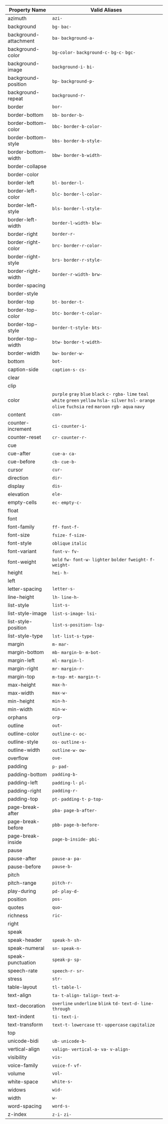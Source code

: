 | Property Name | Valid Aliases |
| --- | --- |
| azimuth | `azi-`  |
| background | `bg-` `bac-`  |
| background-attachment | `ba-` `background-a-`  |
| background-color | `bg-color-` `background-c-` `bg-c-` `bgc-`  |
| background-image | `background-i-` `bi-`  |
| background-position | `bp-` `background-p-`  |
| background-repeat | `background-r-`  |
| border | `bor-`  |
| border-bottom | `bb-` `border-b-`  |
| border-bottom-color | `bbc-` `border-b-color-`  |
| border-bottom-style | `bbs-` `border-b-style-`  |
| border-bottom-width | `bbw-` `border-b-width-`  |
| border-collapse |  |
| border-color |  |
| border-left | `bl-` `border-l-`  |
| border-left-color | `blc-` `border-l-color-`  |
| border-left-style | `bls-` `border-l-style-`  |
| border-left-width | `border-l-width-` `blw-`  |
| border-right | `border-r-`  |
| border-right-color | `brc-` `border-r-color-`  |
| border-right-style | `brs-` `border-r-style-`  |
| border-right-width | `border-r-width-` `brw-`  |
| border-spacing |  |
| border-style |  |
| border-top | `bt-` `border-t-`  |
| border-top-color | `btc-` `border-t-color-`  |
| border-top-style | `border-t-style-` `bts-`  |
| border-top-width | `btw-` `border-t-width-`  |
| border-width | `bw-` `border-w-`  |
| bottom | `bot-`  |
| caption-side | `caption-s-` `cs-`  |
| clear |  |
| clip |  |
| color | `purple` `gray` `blue` `black` `c-` `rgba-` `lime` `teal` `white` `green` `yellow` `hsla-` `silver` `hsl-` `orange` `olive` `fuchsia` `red` `maroon` `rgb-` `aqua` `navy`  |
| content | `con-`  |
| counter-increment | `ci-` `counter-i-`  |
| counter-reset | `cr-` `counter-r-`  |
| cue |  |
| cue-after | `cue-a-` `ca-`  |
| cue-before | `cb-` `cue-b-`  |
| cursor | `cur-`  |
| direction | `dir-`  |
| display | `dis-`  |
| elevation | `ele-`  |
| empty-cells | `ec-` `empty-c-`  |
| float |  |
| font |  |
| font-family | `ff-` `font-f-`  |
| font-size | `fsize-` `f-size-`  |
| font-style | `oblique` `italic`  |
| font-variant | `font-v-` `fv-`  |
| font-weight | `bold` `fw-` `font-w-` `lighter` `bolder` `fweight-` `f-weight-`  |
| height | `hei-` `h-`  |
| left |  |
| letter-spacing | `letter-s-`  |
| line-height | `lh-` `line-h-`  |
| list-style | `list-s-`  |
| list-style-image | `list-s-image-` `lsi-`  |
| list-style-position | `list-s-position-` `lsp-`  |
| list-style-type | `lst-` `list-s-type-`  |
| margin | `m-` `mar-`  |
| margin-bottom | `mb-` `margin-b-` `m-bot-`  |
| margin-left | `ml-` `margin-l-`  |
| margin-right | `mr-` `margin-r-`  |
| margin-top | `m-top-` `mt-` `margin-t-`  |
| max-height | `max-h-`  |
| max-width | `max-w-`  |
| min-height | `min-h-`  |
| min-width | `min-w-`  |
| orphans | `orp-`  |
| outline | `out-`  |
| outline-color | `outline-c-` `oc-`  |
| outline-style | `os-` `outline-s-`  |
| outline-width | `outline-w-` `ow-`  |
| overflow | `ove-`  |
| padding | `p-` `pad-`  |
| padding-bottom | `padding-b-`  |
| padding-left | `padding-l-` `pl-`  |
| padding-right | `padding-r-`  |
| padding-top | `pt-` `padding-t-` `p-top-`  |
| page-break-after | `pba-` `page-b-after-`  |
| page-break-before | `pbb-` `page-b-before-`  |
| page-break-inside | `page-b-inside-` `pbi-`  |
| pause |  |
| pause-after | `pause-a-` `pa-`  |
| pause-before | `pause-b-`  |
| pitch |  |
| pitch-range | `pitch-r-`  |
| play-during | `pd-` `play-d-`  |
| position | `pos-`  |
| quotes | `quo-`  |
| richness | `ric-`  |
| right |  |
| speak |  |
| speak-header | `speak-h-` `sh-`  |
| speak-numeral | `sn-` `speak-n-`  |
| speak-punctuation | `speak-p-` `sp-`  |
| speech-rate | `speech-r-` `sr-`  |
| stress | `str-`  |
| table-layout | `tl-` `table-l-`  |
| text-align | `ta-` `t-align-` `talign-` `text-a-`  |
| text-decoration | `overline` `underline` `blink` `td-` `text-d-` `line-through`  |
| text-indent | `ti-` `text-i-`  |
| text-transform | `text-t-` `lowercase` `tt-` `uppercase` `capitalize`  |
| top |  |
| unicode-bidi | `ub-` `unicode-b-`  |
| vertical-align | `valign-` `vertical-a-` `va-` `v-align-`  |
| visibility | `vis-`  |
| voice-family | `voice-f-` `vf-`  |
| volume | `vol-`  |
| white-space | `white-s-`  |
| widows | `wid-`  |
| width | `w-`  |
| word-spacing | `word-s-`  |
| z-index | `z-i-` `zi-`  |
